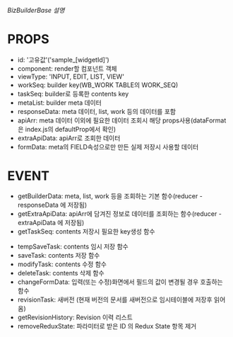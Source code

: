 ###### BizBuilderBase 설명 #####

# PROPS
  - id: '고유값'('sample_[widgetId]')
  - component: render할 컴포넌트 객체
  - viewType: 'INPUT, EDIT, LIST, VIEW'
  - workSeq: builder key(WB_WORK TABLE의 WORK_SEQ)
  - taskSeq: builder로 등록한 contents key
  - metaList: builder meta 데이터
  - responseData: meta 데이터, list, work 등의 데이터를 포함
  - apiArr: meta 데이터 이외에 필요한 데이터 조회시 해당 props사용(dataFormat은 index.js의 defaultProp에서 확인)
  - extraApiData: apiArr로 조회한 데이터
  - formData: meta의 FIELD속성으로만 만든 실제 저장시 사용할 데이터

# EVENT
  - getBuilderData: meta, list, work 등을 조회하는 기본 함수(reducer - responseData 에 저장됨)
  - getExtraApiData: apiArr에 담겨진 정보로 데이터를 조회하는 함수(reducer - extraApiData 에 저장됨)
  - getTaskSeq: contents 저장시 필요한 key생성 함수
  <!-- - saveTempContents: editor, upload, work-selector 등 실시간 저장시 사용하는 함수 -->
  - tempSaveTask: contents 임시 저장 함수
  - saveTask: contents 저장 함수
  - modifyTask: contents 수정 함수
  - deleteTask: contents 삭제 함수
  - changeFormData: 입력(또는 수정)화면에서 필드의 값이 변경될 경우 호출하는 함수
  - revisionTask: 새버전 (현재 버전의 문서를 새버전으로 임시테이블에 저장후 읽어옴)
  - getRevisionHistory: Revision 이력 리스트
  - removeReduxState: 파라미터로 받은 ID 의 Redux State 항목 제거